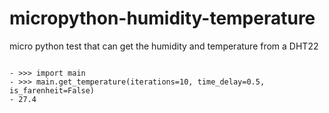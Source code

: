 # micropython-humidity-temperature
micro python test that can get the humidity and temperature from a DHT22

<code>
- >>> import main
- >>> main.get_temperature(iterations=10, time_delay=0.5, is_farenheit=False)  
- 27.4
</code>

